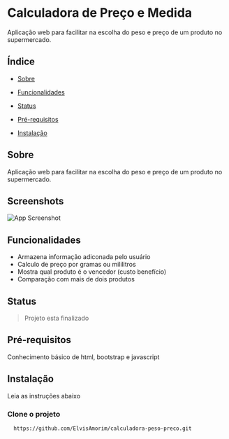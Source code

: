 
# Calculadora de Preço e Medida

Aplicação web para facilitar na escolha do peso e preço de um produto no supermercado.


## Índice
- [Sobre](#sobre)

- [Funcionalidades](#funcionalidades)

- [Status](#status)

- [Pré-requisitos](#pré-requisitos)

- [Instalação](#instalação)

## Sobre
Aplicação web para facilitar na escolha do peso e preço de um produto no supermercado.

## Screenshots

![App Screenshot](https://raw.githubusercontent.com/ElvisAmorim/controle-combustivel-veiculo/refs/heads/main/print.png)


## Funcionalidades
- Armazena informação adiconada pelo usuário
- Calculo de preço por gramas ou mililitros
- Mostra qual produto é o vencedor (custo benefício)
- Comparação com mais de dois produtos


## Status
> Projeto esta finalizado


## Pré-requisitos
Conhecimento básico de html, bootstrap e javascript

## Instalação
Leia as instruções abaixo


### Clone o projeto
```bash
  https://github.com/ElvisAmorim/calculadora-peso-preco.git
```
